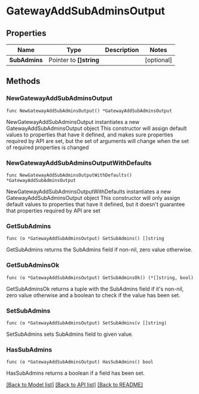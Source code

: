 # GatewayAddSubAdminsOutput

## Properties

Name | Type | Description | Notes
------------ | ------------- | ------------- | -------------
**SubAdmins** | Pointer to **[]string** |  | [optional] 

## Methods

### NewGatewayAddSubAdminsOutput

`func NewGatewayAddSubAdminsOutput() *GatewayAddSubAdminsOutput`

NewGatewayAddSubAdminsOutput instantiates a new GatewayAddSubAdminsOutput object
This constructor will assign default values to properties that have it defined,
and makes sure properties required by API are set, but the set of arguments
will change when the set of required properties is changed

### NewGatewayAddSubAdminsOutputWithDefaults

`func NewGatewayAddSubAdminsOutputWithDefaults() *GatewayAddSubAdminsOutput`

NewGatewayAddSubAdminsOutputWithDefaults instantiates a new GatewayAddSubAdminsOutput object
This constructor will only assign default values to properties that have it defined,
but it doesn't guarantee that properties required by API are set

### GetSubAdmins

`func (o *GatewayAddSubAdminsOutput) GetSubAdmins() []string`

GetSubAdmins returns the SubAdmins field if non-nil, zero value otherwise.

### GetSubAdminsOk

`func (o *GatewayAddSubAdminsOutput) GetSubAdminsOk() (*[]string, bool)`

GetSubAdminsOk returns a tuple with the SubAdmins field if it's non-nil, zero value otherwise
and a boolean to check if the value has been set.

### SetSubAdmins

`func (o *GatewayAddSubAdminsOutput) SetSubAdmins(v []string)`

SetSubAdmins sets SubAdmins field to given value.

### HasSubAdmins

`func (o *GatewayAddSubAdminsOutput) HasSubAdmins() bool`

HasSubAdmins returns a boolean if a field has been set.


[[Back to Model list]](../README.md#documentation-for-models) [[Back to API list]](../README.md#documentation-for-api-endpoints) [[Back to README]](../README.md)


